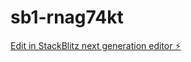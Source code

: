 # sb1-rnag74kt

[Edit in StackBlitz next generation editor ⚡️](https://stackblitz.com/~/github.com/leovalim00/sb1-rnag74kt)